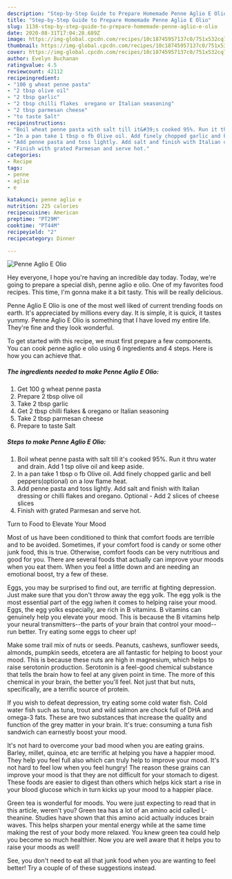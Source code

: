 ```yaml
---
description: "Step-by-Step Guide to Prepare Homemade Penne Aglio E Olio"
title: "Step-by-Step Guide to Prepare Homemade Penne Aglio E Olio"
slug: 1138-step-by-step-guide-to-prepare-homemade-penne-aglio-e-olio
date: 2020-08-31T17:04:28.689Z
image: https://img-global.cpcdn.com/recipes/10c18745957137c0/751x532cq70/penne-aglio-e-olio-recipe-main-photo.jpg
thumbnail: https://img-global.cpcdn.com/recipes/10c18745957137c0/751x532cq70/penne-aglio-e-olio-recipe-main-photo.jpg
cover: https://img-global.cpcdn.com/recipes/10c18745957137c0/751x532cq70/penne-aglio-e-olio-recipe-main-photo.jpg
author: Evelyn Buchanan
ratingvalue: 4.5
reviewcount: 42112
recipeingredient:
- "100 g wheat penne pasta"
- "2 tbsp olive oil"
- "2 tbsp garlic"
- "2 tbsp chilli flakes  oregano or Italian seasoning"
- "2 tbsp parmesan cheese"
- "to taste Salt"
recipeinstructions:
- "Boil wheat penne pasta with salt till it&#39;s cooked 95%. Run it thru water and drain. Add 1 tsp olive oil and keep aside."
- "In a pan take 1 tbsp o fb Olive oil. Add finely chopped garlic and bell peppers(optional) on a low flame heat."
- "Add penne pasta and toss lightly. Add salt and finish with Italian dressing or chilli flakes and oregano. Optional - Add 2 slices of cheese slices"
- "Finish with grated Parmesan and serve hot."
categories:
- Recipe
tags:
- penne
- aglio
- e

katakunci: penne aglio e 
nutrition: 225 calories
recipecuisine: American
preptime: "PT29M"
cooktime: "PT44M"
recipeyield: "2"
recipecategory: Dinner

---
```



![Penne Aglio E Olio](https://img-global.cpcdn.com/recipes/10c18745957137c0/751x532cq70/penne-aglio-e-olio-recipe-main-photo.jpg)

Hey everyone, I hope you're having an incredible day today. Today, we're going to prepare a special dish, penne aglio e olio. One of my favorites food recipes. This time, I'm gonna make it a bit tasty. This will be really delicious.



Penne Aglio E Olio is one of the most well liked of current trending foods on earth. It's appreciated by millions every day. It is simple, it is quick, it tastes yummy. Penne Aglio E Olio is something that I have loved my entire life. They're fine and they look wonderful.


To get started with this recipe, we must first prepare a few components. You can cook penne aglio e olio using 6 ingredients and 4 steps. Here is how you can achieve that.

<!--inarticleads1-->

##### The ingredients needed to make Penne Aglio E Olio:

1. Get 100 g wheat penne pasta
1. Prepare 2 tbsp olive oil
1. Take 2 tbsp garlic
1. Get 2 tbsp chilli flakes &amp; oregano or Italian seasoning
1. Take 2 tbsp parmesan cheese
1. Prepare to taste Salt




<!--inarticleads2-->

##### Steps to make Penne Aglio E Olio:

1. Boil wheat penne pasta with salt till it&#39;s cooked 95%. Run it thru water and drain. Add 1 tsp olive oil and keep aside.
1. In a pan take 1 tbsp o fb Olive oil. Add finely chopped garlic and bell peppers(optional) on a low flame heat.
1. Add penne pasta and toss lightly. Add salt and finish with Italian dressing or chilli flakes and oregano. Optional - Add 2 slices of cheese slices
1. Finish with grated Parmesan and serve hot.




Turn to Food to Elevate Your Mood


Most of us have been conditioned to think that comfort foods are terrible and to be avoided. Sometimes, if your comfort food is candy or some other junk food, this is true. Otherwise, comfort foods can be very nutritious and good for you. There are several foods that actually can improve your moods when you eat them. When you feel a little down and are needing an emotional boost, try a few of these.

Eggs, you may be surprised to find out, are terrific at fighting depression. Just make sure that you don't throw away the egg yolk. The egg yolk is the most essential part of the egg iwhen it comes to helping raise your mood. Eggs, the egg yolks especially, are rich in B vitamins. B vitamins can genuinely help you elevate your mood. This is because the B vitamins help your neural transmitters--the parts of your brain that control your mood--run better. Try eating some eggs to cheer up!

Make some trail mix of nuts or seeds. Peanuts, cashews, sunflower seeds, almonds, pumpkin seeds, etcetera are all fantastic for helping to boost your mood. This is because these nuts are high in magnesium, which helps to raise serotonin production. Serotonin is a feel-good chemical substance that tells the brain how to feel at any given point in time. The more of this chemical in your brain, the better you'll feel. Not just that but nuts, specifically, are a terrific source of protein.

If you wish to defeat depression, try eating some cold water fish. Cold water fish such as tuna, trout and wild salmon are chock full of DHA and omega-3 fats. These are two substances that increase the quality and function of the grey matter in your brain. It's true: consuming a tuna fish sandwich can earnestly boost your mood. 

It's not hard to overcome your bad mood when you are eating grains. Barley, millet, quinoa, etc are terrific at helping you have a happier mood. They help you feel full also which can truly help to improve your mood. It's not hard to feel low when you feel hungry! The reason these grains can improve your mood is that they are not difficult for your stomach to digest. These foods are easier to digest than others which helps kick start a rise in your blood glucose which in turn kicks up your mood to a happier place.

Green tea is wonderful for moods. You were just expecting to read that in this article, weren't you? Green tea has a lot of an amino acid called L-theanine. Studies have shown that this amino acid actually induces brain waves. This helps sharpen your mental energy while at the same time making the rest of your body more relaxed. You knew green tea could help you become so much healthier. Now you are well aware that it helps you to raise your moods as well!

See, you don't need to eat all that junk food when you are wanting to feel better! Try  a  couple of  of  these  suggestions  instead.

